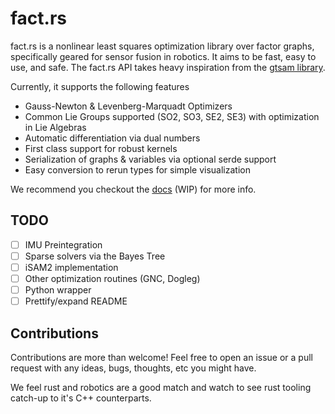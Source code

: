 # fact.rs

fact.rs is a nonlinear least squares optimization library over factor graphs, specifically geared for sensor fusion in robotics. It aims to be fast, easy to use, and safe. The fact.rs API takes heavy inspiration from the [gtsam library](https://gtsam.org/).

Currently, it supports the following features
- Gauss-Newton & Levenberg-Marquadt Optimizers
- Common Lie Groups supported (SO2, SO3, SE2, SE3) with optimization in Lie
  Algebras
- Automatic differentiation via dual numbers
- First class support for robust kernels
- Serialization of graphs & variables via optional serde support
- Easy conversion to rerun types for simple visualization

We recommend you checkout the [docs](https://docs.rs/factrs/latest/factrs/) (WIP) for more info.

## TODO
- [ ] IMU Preintegration
- [ ] Sparse solvers via the Bayes Tree
- [ ] iSAM2 implementation
- [ ] Other optimization routines (GNC, Dogleg)
- [ ] Python wrapper
- [ ] Prettify/expand README

## Contributions

Contributions are more than welcome! Feel free to open an issue or a pull request with any ideas, bugs, thoughts, etc you might have. 

We feel rust and robotics are a good match and watch to see rust tooling catch-up to it's C++ counterparts.